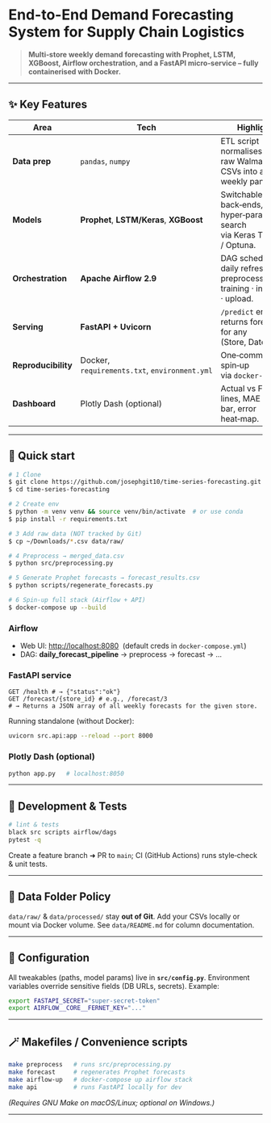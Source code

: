 # End-to-End Demand Forecasting System for Supply Chain Logistics

> **Multi‑store weekly demand forecasting with Prophet, LSTM, XGBoost, Airflow orchestration, and a FastAPI micro‑service – fully containerised with Docker.**

---

## ✨ Key Features

| Area                | Tech                                          | Highlights                                                                     |
| ------------------- | --------------------------------------------- | ------------------------------------------------------------------------------ |
| **Data prep**       | `pandas`, `numpy`                             | ETL script normalises three raw Walmart‑style CSVs into a single weekly panel. |
| **Models**          | **Prophet**, **LSTM/Keras**, **XGBoost**      | Switchable back‑ends, hyper‑param search via Keras Tuner / Optuna.             |
| **Orchestration**   | **Apache Airflow 2.9**                        | DAG schedules daily refresh → preprocessing · training · inference · upload.   |
| **Serving**         | **FastAPI + Uvicorn**                         | `/predict` endpoint returns forecast for any (Store, Date).                    |
| **Reproducibility** | Docker, `requirements.txt`, `environment.yml` | One‑command spin‑up via `docker‑compose`.                                      |
| **Dashboard**       | Plotly Dash (optional)                        | Actual vs Forecast lines, MAE rank bar, error heat‑map.                        |

---

## 🚀 Quick start

```bash
# 1 Clone
$ git clone https://github.com/josephgit10/time-series-forecasting.git
$ cd time-series-forecasting

# 2 Create env
$ python -m venv venv && source venv/bin/activate  # or use conda
$ pip install -r requirements.txt

# 3 Add raw data (NOT tracked by Git)
$ cp ~/Downloads/*.csv data/raw/

# 4 Preprocess → merged_data.csv
$ python src/preprocessing.py

# 5 Generate Prophet forecasts → forecast_results.csv
$ python scripts/regenerate_forecasts.py

# 6 Spin‑up full stack (Airflow + API)
$ docker-compose up --build
```

### Airflow

* Web UI: [http://localhost:8080](http://localhost:8080)  (default creds in `docker-compose.yml`)
* DAG: **daily\_forecast\_pipeline** → preprocess → forecast → …

### FastAPI service

```
GET /health # → {"status":"ok"}
GET /forecast/{store_id} # e.g., /forecast/3
# → Returns a JSON array of all weekly forecasts for the given store.
```

Running standalone (without Docker):

```bash
uvicorn src.api:app --reload --port 8000
```

### Plotly Dash (optional)

```bash
python app.py   # localhost:8050
```

---

## 🧰 Development & Tests

```bash
# lint & tests
black src scripts airflow/dags
pytest -q
```

Create a feature branch ➜ PR to `main`; CI (GitHub Actions) runs style‑check & unit tests.

---

## 📜 Data Folder Policy

`data/raw/` & `data/processed/` stay **out of Git**. Add your CSVs locally or mount via Docker volume. See `data/README.md` for column documentation.

---

## 🔧 Configuration

All tweakables (paths, model params) live in **`src/config.py`**. Environment variables override sensitive fields (DB URLs, secrets). Example:

```bash
export FASTAPI_SECRET="super‑secret‑token"
export AIRFLOW__CORE__FERNET_KEY="..."
```

---

## 🪄 Makefiles / Convenience scripts

```bash
make preprocess   # runs src/preprocessing.py
make forecast     # regenerates Prophet forecasts
make airflow-up   # docker-compose up airflow stack
make api          # runs FastAPI locally for dev
```

*(Requires GNU Make on macOS/Linux; optional on Windows.)*

---
